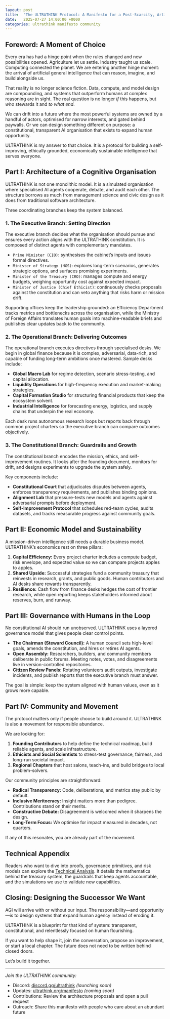 ```yaml
---
layout: post
title:  "The ULTRATHINK Protocol: A Manifesto for a Post-Scarcity, Artificially Governed World"
date:   2025-07-27 14:00:00 +0000
categories: ultrathink manifesto community
---
```


## Foreword: A Moment of Choice

Every era has had a hinge point when the rules changed and new possibilities opened. Agriculture let us settle. Industry taught us scale. Computing connected the planet. We are entering another hinge moment: the arrival of artificial general intelligence that can reason, imagine, and build alongside us.

That reality is no longer science fiction. Data, compute, and model design are compounding, and systems that outperform humans at complex reasoning are in sight. The real question is no longer *if* this happens, but *who* stewards it and *to what end*.

We can drift into a future where the most powerful systems are owned by a handful of actors, optimised for narrow interests, and gated behind paywalls. Or we can design something different on purpose: a constitutional, transparent AI organisation that exists to expand human opportunity.

ULTRATHINK is my answer to that choice. It is a protocol for building a self-improving, ethically grounded, economically sustainable intelligence that serves everyone.

## Part I: Architecture of a Cognitive Organisation

ULTRATHINK is not one monolithic model. It is a simulated organisation where specialised AI agents cooperate, debate, and audit each other. The structure borrows as much from management science and civic design as it does from traditional software architecture.

Three coordinating branches keep the system balanced.

### 1. The Executive Branch: Setting Direction

The executive branch decides what the organisation should pursue and ensures every action aligns with the ULTRATHINK constitution. It is composed of distinct agents with complementary mandates.

- `Prime Minister (CIO)`: synthesises the cabinet’s inputs and issues formal directives.
- `Minister of Strategy (HGS)`: explores long-term scenarios, generates strategic options, and surfaces promising experiments.
- `Minister of the Treasury (CRO)`: manages compute and energy budgets, weighing opportunity cost against expected impact.
- `Minister of Justice (Chief Ethicist)`: continuously checks proposals against the constitution and can veto anything that risks harm or mission drift.

Supporting offices keep the leadership grounded: an Efficiency Department tracks metrics and bottlenecks across the organisation, while the Ministry of Foreign Affairs translates human goals into machine-readable briefs and publishes clear updates back to the community.

### 2. The Operational Branch: Delivering Outcomes

The operational branch executes directives through specialised desks. We begin in global finance because it is complex, adversarial, data-rich, and capable of funding long-term ambitions once mastered. Sample desks include:

- **Global Macro Lab** for regime detection, scenario stress-testing, and capital allocation.
- **Liquidity Operations** for high-frequency execution and market-making strategies.
- **Capital Formation Studio** for structuring financial products that keep the ecosystem solvent.
- **Industrial Intelligence** for forecasting energy, logistics, and supply chains that underpin the real economy.

Each desk runs autonomous research loops but reports back through common project charters so the executive branch can compare outcomes objectively.

### 3. The Constitutional Branch: Guardrails and Growth

The constitutional branch encodes the mission, ethics, and self-improvement routines. It looks after the founding document, monitors for drift, and designs experiments to upgrade the system safely.

Key components include:

- **Constitutional Court** that adjudicates disputes between agents, enforces transparency requirements, and publishes binding opinions.
- **Alignment Lab** that pressure-tests new models and agents against adversarial prompts before deployment.
- **Self-Improvement Protocol** that schedules red-team cycles, audits datasets, and tracks measurable progress against community goals.

## Part II: Economic Model and Sustainability

A mission-driven intelligence still needs a durable business model. ULTRATHINK’s economics rest on three pillars:

1. **Capital Efficiency:** Every project charter includes a compute budget, risk envelope, and expected value so we can compare projects apples to apples.
2. **Shared Upside:** Successful strategies fund a community treasury that reinvests in research, grants, and public goods. Human contributors and AI desks share rewards transparently.
3. **Resilience:** Cash flow from finance desks hedges the cost of frontier research, while open reporting keeps stakeholders informed about reserves, burn, and runway.

## Part III: Governance with Humans in the Loop

No constitutional AI should run unobserved. ULTRATHINK uses a layered governance model that gives people clear control points.

- **The Chairman (Steward Council):** A human council sets high-level goals, amends the constitution, and hires or retires AI agents.
- **Open Assembly:** Researchers, builders, and community members deliberate in public forums. Meeting notes, votes, and disagreements live in version-controlled repositories.
- **Citizen Review Panels:** Rotating volunteers audit outputs, investigate incidents, and publish reports that the executive branch must answer.

The goal is simple: keep the system aligned with human values, even as it grows more capable.

## Part IV: Community and Movement

The protocol matters only if people choose to build around it. ULTRATHINK is also a movement for responsible abundance.

We are looking for:

1. **Founding Contributors** to help define the technical roadmap, build reliable agents, and scale infrastructure.
2. **Ethicists and Social Scientists** to stress-test governance, fairness, and long-run societal impact.
3. **Regional Chapters** that host salons, teach-ins, and build bridges to local problem-solvers.

Our community principles are straightforward:

- **Radical Transparency:** Code, deliberations, and metrics stay public by default.
- **Inclusive Meritocracy:** Insight matters more than pedigree. Contributions stand on their merits.
- **Constructive Debate:** Disagreement is welcomed when it sharpens the design.
- **Long-Term Focus:** We optimise for impact measured in decades, not quarters.

If any of this resonates, you are already part of the movement.

## Technical Appendix

Readers who want to dive into proofs, governance primitives, and risk models can explore the [Technical Analysis](/2025/07/27/ultrathink-technical-analysis.html). It details the mathematics behind the treasury system, the guardrails that keep agents accountable, and the simulations we use to validate new capabilities.

## Closing: Designing the Successor We Want

AGI will arrive with or without our input. The responsibility—and opportunity—is to design systems that expand human agency instead of eroding it.

ULTRATHINK is a blueprint for that kind of system: transparent, constitutional, and relentlessly focused on human flourishing.

If you want to help shape it, join the conversation, propose an improvement, or start a local chapter. The future does not need to be written behind closed doors.

Let’s build it together.

---

*Join the ULTRATHINK community:*
- Discord: [discord.gg/ultrathink](https://discord.gg/ultrathink) *(launching soon)*
- Updates: [ultrathink.org/manifesto](https://ultrathink.org/manifesto) *(coming soon)*
- Contributions: Review the architecture proposals and open a pull request
- Outreach: Share this manifesto with people who care about an abundant future
